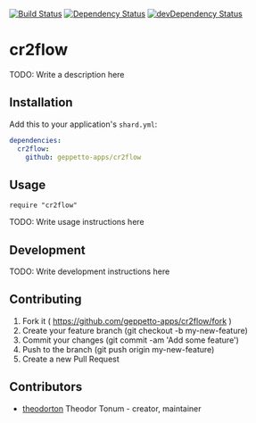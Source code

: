 [![Build Status](http://ci.geppetto.no/api/badges/geppetto-apps/cr2flow/status.svg)](http://ci.geppetto.no/geppetto-apps/cr2flow)
[![Dependency Status](https://shards.rocks/badge/github/geppetto-apps/cr2flow/status.svg)](https://shards.rocks/github/geppetto-apps/cr2flow)
[![devDependency Status](https://shards.rocks/badge/github/geppetto-apps/cr2flow/dev_status.svg)](https://shards.rocks/github/geppetto-apps/cr2flow)

# cr2flow

TODO: Write a description here

## Installation


Add this to your application's `shard.yml`:

```yaml
dependencies:
  cr2flow:
    github: geppetto-apps/cr2flow
```


## Usage


```crystal
require "cr2flow"
```


TODO: Write usage instructions here

## Development

TODO: Write development instructions here

## Contributing

1. Fork it ( https://github.com/geppetto-apps/cr2flow/fork )
2. Create your feature branch (git checkout -b my-new-feature)
3. Commit your changes (git commit -am 'Add some feature')
4. Push to the branch (git push origin my-new-feature)
5. Create a new Pull Request

## Contributors

- [theodorton](https://github.com/theodorton) Theodor Tonum - creator, maintainer
